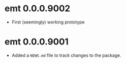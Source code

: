 # emt 0.0.0.9002

* First (seemingly) working prototype

# emt 0.0.0.9001

* Added a `NEWS.md` file to track changes to the package.
